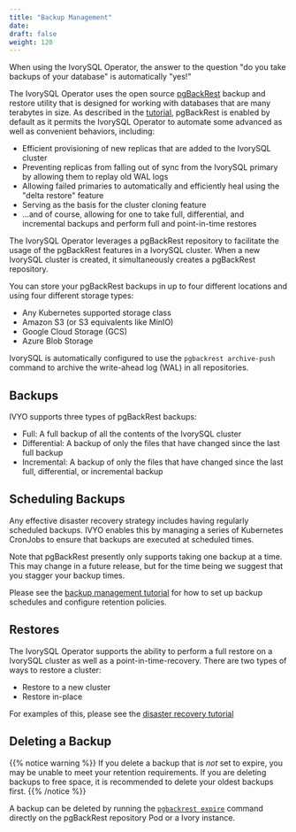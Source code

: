 ```yaml
---
title: "Backup Management"
date:
draft: false
weight: 120
---
```


When using the IvorySQL Operator, the answer to the question "do you take
backups of your database" is automatically "yes!"

The IvorySQL Operator uses the open source
[pgBackRest](https://pgbackrest.org) backup and restore utility that is designed
for working with databases that are many terabytes in size. As described in the
[tutorial](https://github.com/IvorySQL/ivory-operator/blob/master/docs/content/tutorial/backups.md), pgBackRest is enabled by
default as it permits the IvorySQL Operator to automate some advanced as well
as convenient behaviors, including:

- Efficient provisioning of new replicas that are added to the IvorySQL
cluster
- Preventing replicas from falling out of sync from the IvorySQL primary by
allowing them to replay old WAL logs
- Allowing failed primaries to automatically and efficiently heal using the
"delta restore" feature
- Serving as the basis for the cluster cloning feature
- ...and of course, allowing for one to take full, differential, and incremental
backups and perform full and point-in-time restores

The IvorySQL Operator leverages a pgBackRest repository to facilitate the
usage of the pgBackRest features in a IvorySQL cluster. When a new IvorySQL
cluster is created, it simultaneously creates a pgBackRest repository.

You can store your pgBackRest backups in up to four different locations and using four different storage types:

- Any Kubernetes supported storage class
- Amazon S3 (or S3 equivalents like MinIO)
- Google Cloud Storage (GCS)
- Azure Blob Storage

IvorySQL is automatically configured to use the `pgbackrest archive-push` command
to archive the write-ahead log (WAL) in all repositories.

## Backups

IVYO supports three types of pgBackRest backups:

- Full: A full backup of all the contents of the IvorySQL cluster
- Differential: A backup of only the files that have changed since the last full backup
- Incremental: A backup of only the files that have changed since the last full, differential, or incremental backup

## Scheduling Backups

Any effective disaster recovery strategy includes having regularly scheduled
backups. IVYO enables this by managing a series of Kubernetes CronJobs to ensure that backups are executed at scheduled times.

Note that pgBackRest presently only supports taking one backup at a time. This may change in a future release, but for the time being we suggest that you stagger your backup times.

Please see the [backup management tutorial](https://github.com/IvorySQL/ivory-operator/blob/master/docs/content/tutorial/backup-management.md) for how to set up backup schedules
and configure retention policies.

## Restores

The IvorySQL Operator supports the ability to perform a full restore on a
IvorySQL cluster as well as a point-in-time-recovery. There are two types of
ways to restore a cluster:

- Restore to a new cluster
- Restore in-place

For examples of this, please see the [disaster recovery tutorial](https://github.com/IvorySQL/ivory-operator/blob/master/docs/content/tutorial/disaster-recovery.md)

## Deleting a Backup

{{% notice warning %}}
If you delete a backup that is *not* set to expire, you may be unable to meet
your retention requirements. If you are deleting backups to free space, it is
recommended to delete your oldest backups first.
{{% /notice %}}

A backup can be deleted by running the [`pgbackrest expire`](https://pgbackrest.org/command.html#command-expire) command directly on the pgBackRest repository Pod or a Ivory instance.
